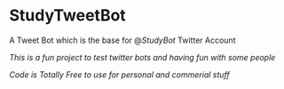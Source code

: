 # StudyTweetBot
A Tweet Bot which is the base for @_StudyBot_ Twitter Account

*This is a fun project to test twitter bots and having fun with some people*

*Code is Totally Free to use for personal and commerial stuff*

